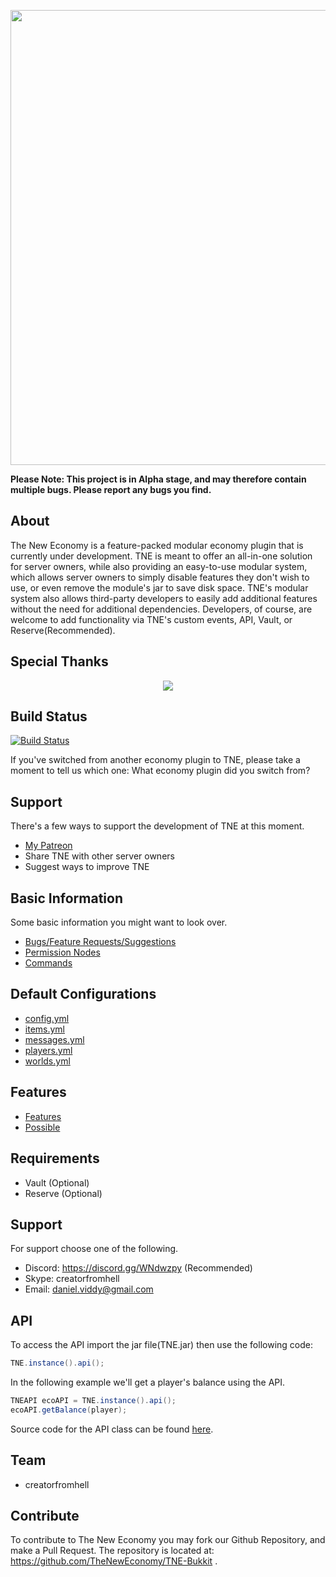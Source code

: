 <p align="center">
    <img src="http://i.imgur.com/eDlmaed.png" width="728" />
</p>

**Please Note: This project is in Alpha stage, and may therefore contain multiple bugs. Please report any bugs you find.**  

About
--------------
The New Economy is a feature-packed modular economy plugin that is currently under development. TNE is meant to offer an all-in-one solution for server owners, while also providing an easy-to-use modular system, which allows
server owners to simply disable features they don't wish to use, or even remove the module's jar to save disk space. TNE's modular system also allows third-party developers to easily add additional features without
the need for additional dependencies. Developers, of course, are welcome to add functionality via TNE's custom events, API, Vault, or Reserve(Recommended).

Special Thanks
--------------
<p align="center">
    <img src="https://www.worldsrc.org/uploadimage/307c9b78_WorldSrc.com_img_EJ_Technologies_JProfiler.jpg" />
</p>


Build Status
--------------
[![Build Status](https://travis-ci.org/TheNewEconomy/TNE-Bukkit.svg?branch=master)](https://travis-ci.org/TheNewEconomy/TNE-Bukkit)

If you've switched from another economy plugin to TNE, please take a moment to tell us which one:
What economy plugin did you switch from?

Support
-------------
There's a few ways to support the development of TNE at this moment.

* [My Patreon](https://www.patreon.com/creatorfromhell)
* Share TNE with other server owners
* Suggest ways to improve TNE

Basic Information
----------
Some basic information you might want to look over.
- [Bugs/Feature Requests/Suggestions](https://github.com/TheNewEconomy/TNE-Bukkit/issues)
- [Permission Nodes](https://github.com/TheNewEconomy/TNE-Bukkit/wiki/Permissions-&-Commands)
- [Commands](https://github.com/TheNewEconomy/TNE-Bukkit/wiki/Permissions-&-Commands)

Default Configurations
----------
- [config.yml](https://github.com/TheNewEconomy/TNE-Bukkit/blob/master/TNE/src/net/tnemc/resources/config.yml)
- [items.yml](https://github.com/TheNewEconomy/TNE-Bukkit/blob/master/TNE/src/net/tnemc/resources/items.yml)
- [messages.yml](https://github.com/TheNewEconomy/TNE-Bukkit/blob/master/TNE/src/net/tnemc/resources/messages.yml)
- [players.yml](https://github.com/TheNewEconomy/TNE-Bukkit/blob/master/TNE/src/net/tnemc/resources/players.yml)
- [worlds.yml](https://github.com/TheNewEconomy/TNE-Bukkit/blob/master/TNE/src/net/tnemc/resources/worlds.yml)

Features
----------
- [Features](https://github.com/TheNewEconomy/TNE-Bukkit/blob/master/Features.md) 
- [Possible](https://github.com/TheNewEconomy/TNE-Bukkit/blob/master/Possible.md) 

Requirements
----------
- Vault (Optional) 
- Reserve (Optional)

Support
----------
For support choose one of the following.

- Discord: https://discord.gg/WNdwzpy (Recommended)
- Skype: creatorfromhell
- Email: daniel.viddy@gmail.com  

API
---------
To access the API import the jar file(TNE.jar) then use the following code:  

```java
TNE.instance().api();  
```

In the following example we'll get a player's balance using the API.  

```java
TNEAPI ecoAPI = TNE.instance().api();  
ecoAPI.getBalance(player);
```

Source code for the API class can be found [here](https://github.com/TheNewEconomy/TNE-Bukkit/blob/master/src/com/github/tnerevival/core/api/TNEAPI.java).


Team
----------
- creatorfromhell  

Contribute
----------
To contribute to The New Economy you may fork our Github Repository, and make a Pull Request. The repository is located at: https://github.com/TheNewEconomy/TNE-Bukkit .
